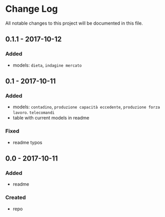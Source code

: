 # Change Log
All notable changes to this project will be documented in this file.

## 0.1.1 - 2017-10-12

### Added
- models: `dieta`, `indagine mercato`

## 0.1 - 2017-10-11

### Added
- models: `contadino`, `produzione capacità eccedente`, `produzione forza lavoro`. `telecomandi`
- table with current models in readme

### Fixed
- readme typos

## 0.0 - 2017-10-11

### Added
- readme

### Created
- repo
